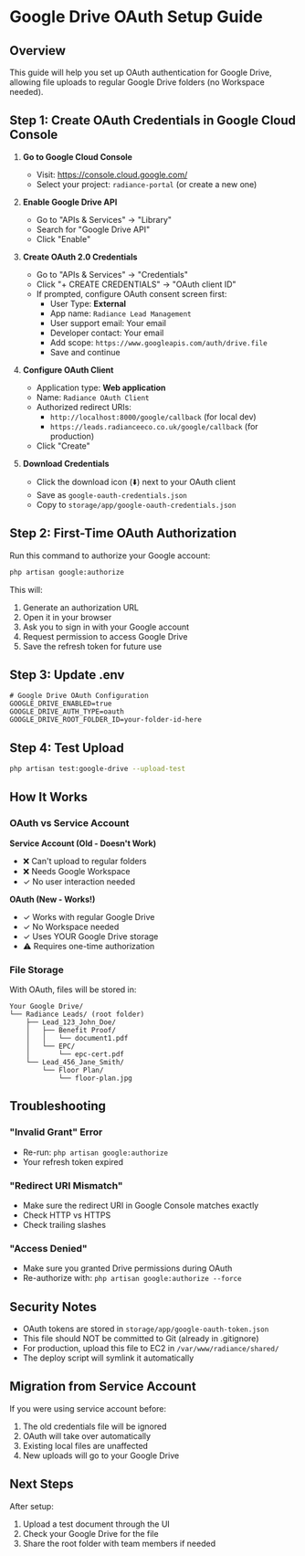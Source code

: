 # Google Drive OAuth Setup Guide

## Overview
This guide will help you set up OAuth authentication for Google Drive, allowing file uploads to regular Google Drive folders (no Workspace needed).

## Step 1: Create OAuth Credentials in Google Cloud Console

1. **Go to Google Cloud Console**
   - Visit: https://console.cloud.google.com/
   - Select your project: `radiance-portal` (or create a new one)

2. **Enable Google Drive API**
   - Go to "APIs & Services" → "Library"
   - Search for "Google Drive API"
   - Click "Enable"

3. **Create OAuth 2.0 Credentials**
   - Go to "APIs & Services" → "Credentials"
   - Click "+ CREATE CREDENTIALS" → "OAuth client ID"
   - If prompted, configure OAuth consent screen first:
     - User Type: **External**
     - App name: `Radiance Lead Management`
     - User support email: Your email
     - Developer contact: Your email
     - Add scope: `https://www.googleapis.com/auth/drive.file`
     - Save and continue

4. **Configure OAuth Client**
   - Application type: **Web application**
   - Name: `Radiance OAuth Client`
   - Authorized redirect URIs:
     - `http://localhost:8000/google/callback` (for local dev)
     - `https://leads.radianceeco.co.uk/google/callback` (for production)
   - Click "Create"

5. **Download Credentials**
   - Click the download icon (⬇️) next to your OAuth client
   - Save as `google-oauth-credentials.json`
   - Copy to `storage/app/google-oauth-credentials.json`

## Step 2: First-Time OAuth Authorization

Run this command to authorize your Google account:

```bash
php artisan google:authorize
```

This will:
1. Generate an authorization URL
2. Open it in your browser
3. Ask you to sign in with your Google account
4. Request permission to access Google Drive
5. Save the refresh token for future use

## Step 3: Update .env

```env
# Google Drive OAuth Configuration
GOOGLE_DRIVE_ENABLED=true
GOOGLE_DRIVE_AUTH_TYPE=oauth
GOOGLE_DRIVE_ROOT_FOLDER_ID=your-folder-id-here
```

## Step 4: Test Upload

```bash
php artisan test:google-drive --upload-test
```

## How It Works

### OAuth vs Service Account

**Service Account (Old - Doesn't Work)**
- ❌ Can't upload to regular folders
- ❌ Needs Google Workspace
- ✓ No user interaction needed

**OAuth (New - Works!)**
- ✓ Works with regular Google Drive
- ✓ No Workspace needed
- ✓ Uses YOUR Google Drive storage
- ⚠️ Requires one-time authorization

### File Storage

With OAuth, files will be stored in:
```
Your Google Drive/
└── Radiance Leads/ (root folder)
    ├── Lead_123_John_Doe/
    │   ├── Benefit Proof/
    │   │   └── document1.pdf
    │   └── EPC/
    │       └── epc-cert.pdf
    └── Lead_456_Jane_Smith/
        └── Floor Plan/
            └── floor-plan.jpg
```

## Troubleshooting

### "Invalid Grant" Error
- Re-run: `php artisan google:authorize`
- Your refresh token expired

### "Redirect URI Mismatch"
- Make sure the redirect URI in Google Console matches exactly
- Check HTTP vs HTTPS
- Check trailing slashes

### "Access Denied"
- Make sure you granted Drive permissions during OAuth
- Re-authorize with: `php artisan google:authorize --force`

## Security Notes

- OAuth tokens are stored in `storage/app/google-oauth-token.json`
- This file should NOT be committed to Git (already in .gitignore)
- For production, upload this file to EC2 in `/var/www/radiance/shared/`
- The deploy script will symlink it automatically

## Migration from Service Account

If you were using service account before:

1. The old credentials file will be ignored
2. OAuth will take over automatically
3. Existing local files are unaffected
4. New uploads will go to your Google Drive

## Next Steps

After setup:
1. Upload a test document through the UI
2. Check your Google Drive for the file
3. Share the root folder with team members if needed

